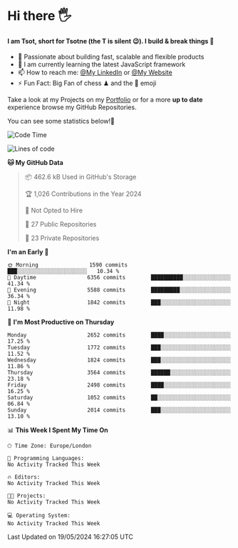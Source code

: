 # Hi there :raised_hand_with_fingers_splayed:
#### I am Tsot, short for Tsotne (the T is silent :wink:). I build & break things :space_invader:
- :telescope: Passionate about building fast, scalable and flexible products
- :seedling: I am currently learning the latest JavaScript framework 
- :mailbox: How to reach me: [@My LinkedIn](https://www.linkedin.com/in/tsotne-gvadzabia/) or [@My Website](https://tsotne.co.uk/contact)
- :zap: Fun Fact: Big Fan of chess ♟ and the 👾 emoji

Take a look at my Projects on my [Portfolio](https://tsotne.co.uk/) or for a more **up to date** experience browse my GitHub Repositories.

You can see some statistics below!:space_invader:
<!--START_SECTION:waka-->
![Code Time](http://img.shields.io/badge/Code%20Time-761%20hrs%202%20mins-blue)

![Lines of code](https://img.shields.io/badge/From%20Hello%20World%20I%27ve%20Written-6.0%20million%20lines%20of%20code-blue)

**🐱 My GitHub Data** 

> 📦 462.6 kB Used in GitHub's Storage 
 > 
> 🏆 1,026 Contributions in the Year 2024
 > 
> 🚫 Not Opted to Hire
 > 
> 📜 27 Public Repositories 
 > 
> 🔑 23 Private Repositories 
 > 
**I'm an Early 🐤** 

```text
🌞 Morning                1590 commits        ███░░░░░░░░░░░░░░░░░░░░░░   10.34 % 
🌆 Daytime                6356 commits        ██████████░░░░░░░░░░░░░░░   41.34 % 
🌃 Evening                5588 commits        █████████░░░░░░░░░░░░░░░░   36.34 % 
🌙 Night                  1842 commits        ███░░░░░░░░░░░░░░░░░░░░░░   11.98 % 
```
📅 **I'm Most Productive on Thursday** 

```text
Monday                   2652 commits        ████░░░░░░░░░░░░░░░░░░░░░   17.25 % 
Tuesday                  1772 commits        ███░░░░░░░░░░░░░░░░░░░░░░   11.52 % 
Wednesday                1824 commits        ███░░░░░░░░░░░░░░░░░░░░░░   11.86 % 
Thursday                 3564 commits        ██████░░░░░░░░░░░░░░░░░░░   23.18 % 
Friday                   2498 commits        ████░░░░░░░░░░░░░░░░░░░░░   16.25 % 
Saturday                 1052 commits        ██░░░░░░░░░░░░░░░░░░░░░░░   06.84 % 
Sunday                   2014 commits        ███░░░░░░░░░░░░░░░░░░░░░░   13.10 % 
```


📊 **This Week I Spent My Time On** 

```text
🕑︎ Time Zone: Europe/London

💬 Programming Languages: 
No Activity Tracked This Week

🔥 Editors: 
No Activity Tracked This Week

🐱‍💻 Projects: 
No Activity Tracked This Week

💻 Operating System: 
No Activity Tracked This Week
```


 Last Updated on 19/05/2024 16:27:05 UTC
<!--END_SECTION:waka-->
